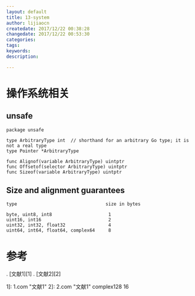 ```yaml
---
layout: default
title: 13-system
author: lijiaocn
createdate: 2017/12/22 00:38:28
changedate: 2017/12/22 00:53:30
categories:
tags:
keywords:
description: 

---
```



<!-- toc -->

# 操作系统相关

## unsafe 

	package unsafe

	type ArbitraryType int  // shorthand for an arbitrary Go type; it is not a real type
	type Pointer *ArbitraryType

	func Alignof(variable ArbitraryType) uintptr
	func Offsetof(selector ArbitraryType) uintptr
	func Sizeof(variable ArbitraryType) uintptr

## Size and alignment guarantees 

	type                                 size in bytes
	
	byte, uint8, int8                     1
	uint16, int16                         2
	uint32, int32, float32                4
	uint64, int64, float64, complex64     8

# 参考

. [文献1][1]
. [文献2][2]

1]: 1.com  "文献1" 
2]: 2.com  "文献1" 
	complex128                           16
